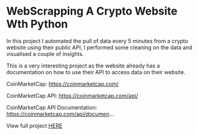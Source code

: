 # WebScrapping A Crypto Website Wth Python
In this project I automated the pull of data every 5 minutes from a crypto website using their public API, I performed some cleaning on the data and visualised a couple of insights.

This is a very interesting project as the website already has a documentation on how to use their API to access data on their website.

CoinMarketCap: https://coinmarketcap.com/

CoinMarketCap API: https://coinmarketcap.com/api/

CoinMarketCap API Documentation: https://coinmarketcap.com/api/documen...

View full project [HERE](https://github.com/JachimmaChristian/Web_Scrapping_With_Python/blob/main/Web%20Scrapping%20CoinMarketCap%20Using%20their%20public%20API%20with%20Python.ipynb)
